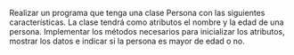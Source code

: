 Realizar un programa que tenga una clase Persona con las siguientes características. 
La clase tendrá como atributos el nombre y la edad de una persona. 
Implementar los métodos necesarios para inicializar los atributos, mostrar los datos e indicar si la persona es mayor de edad o no. 